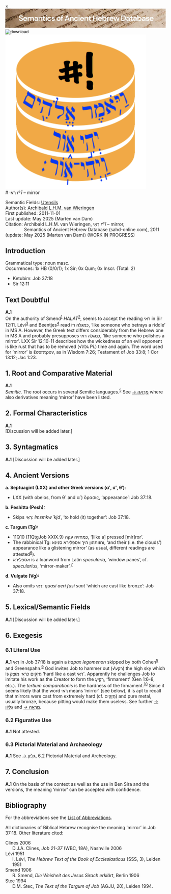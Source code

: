 <div id="modal" class="modal">
  <div class="modal-content">
    <span class="close">&times;</span>
    <div class="modal-body" id="modal-body"></div>
  </div>
</div><html><body><img id="banner" src="../../images/banners/banner.png" alt="banner" /></body></html>

<div><input id="download" title="Download/print the document" type="image" onclick="print_document()" src="../../images/icons/download3.png" alt="download" /></div><div><a id="shebanq" title="Word in SHEBANQ" href="https://shebanq.ancient-data.org/hebrew/word?id=1RAJin" target="_blank"><img src="../../images/icons/shebanq.png" alt="shebanq"></a></div># רְאִי <i>r<small><sup>e</sup></small>ʾī</i> – mirror

Semantic Fields:
[Utensils](../semantic_fields/utensils.md)&nbsp;&nbsp;&nbsp;<br>Author(s):
[Archibald L.H.M. van Wieringen](../contributors/archibald_l.h.m._van_wieringen.md)<br>
First published: 2011-11-01<br>Last update: May 2025 (Marten van Dam) <br>Citation: Archibald L.H.M. van Wieringen, רְאִי <i>r<small><sup>e</sup></small>ʾī</i> – mirror, <br>                    &nbsp;&nbsp;&nbsp;&nbsp;&nbsp;&nbsp;&nbsp;&nbsp;&nbsp;&nbsp;&nbsp;&nbsp;&nbsp;&nbsp;                    Semantics of Ancient Hebrew Database (sahd-online.com), 2011 (update: May 2025 (Marten van Dam))
(WORK IN PROGRESS)


<span id="I"></span>
## Introduction

Grammatical type: noun masc. <br> 
Occurrences:   1x HB (0/0/1); 1x Sir; 0x Qum; 0x Inscr.  (Total: 2)

* Ketubim: Job 37:18
* Sir 12:11


## Text Doubtful

<b>A.1</b>  
On the authority of Smend<sup id="fnref:1"><a href="#footnote" data-toggle="modal" onclick="show_modal('fn:1')">1</a></sup> <i>HALAT</i><sup id="fnref:2"><a href="#footnote" data-toggle="modal" onclick="show_modal('fn:2')">2</a></sup>, seems to accept the reading <span dir="rtl">ראי</span>  in Sir 12:11. Lévi<sup id="fnref:3"><a href="#footnote" data-toggle="modal" onclick="show_modal('fn:3')">3</a></sup> and Beentjes<sup id="fnref:4"><a href="#footnote" data-toggle="modal" onclick="show_modal('fn:4')">4</a></sup> read <span dir="rtl">רז</span> <span dir="rtl">כמגלה</span>, ‘like someone who betrays a riddle’ in MS A. However, the Greek text differs considerably from the Hebrew one in MS A and probably presupposes <span dir="rtl">ראי</span> <span dir="rtl">כמגלה</span>, ‘like someone who polishes a mirror’. LXX Sir 12:10-11 describes how the wickedness of an evil opponent is like rust that has to be removed (√<span dir="rtl">גלה</span> Pi.) time and again. The word used for ‘mirror’ is ἔσοπτρον, as in Wisdom 7:26; Testament of Job 33:8; 1 Cor 13:12; Jac 1:23.


## 1. <a id="RCM"></a>Root and Comparative Material

<b>A.1</b>  
<i>Semitic.</i>
 The root occurs in several Semitic languages.<sup id="fnref:5"><a href="#footnote" data-toggle="modal" onclick="show_modal('fn:5')">5</a></sup>  See <a href=https://sahd-online.com/words/mar2ah/ target="_blank">→ <span dir="rtl">מַרְאָה</span></a> where also derivatives meaning ‘mirror’ have been listed.

## 2. Formal Characteristics

<b>A.1</b>  
[Discussion will be added later.]



## 3. Syntagmatics

<b>A.1</b> 
[Discussion will be added later.]


## <a id="AV"></a>4. Ancient Versions

<b>a. Septuagint (LXX) and other Greek versions (αʹ, σʹ, θʹ)</b>:  

* LXX (with obelos, from θ´ and α´) ὅρασις, ‘appearance’: Job 37:18.


<b>b.  Peshitta (Pesh):</b>  

* Skips <span dir="rtl">רְאִי</span>: <i>lmsmkw ʾkjdʾ</i>, ‘to hold (it) together’: Job 37:18.



<b>c. Targum (Tg):</b>  

* 11Q10 (11QtgJob XXIX.9) <span dir="rtl">עקה</span> <span dir="rtl">כמחזיה</span>, ‘[like a] pressed [mir]ror’. 
* The rabbinical Tg: <span dir="rtl">סנינא</span> <span dir="rtl">אספלירא</span> <span dir="rtl">היך</span> <span dir="rtl">וחזותהון</span>, ‘and their (i.e. the clouds’) appearance like a  glistening mirror’ (as usual, different readings are attested<sup id="fnref:6"><a href="#footnote" data-toggle="modal" onclick="show_modal('fn:6')">6</a></sup>).
* <span dir="rtl">אספלירא</span> is a loanword from Latin <i>specularia</i>, ‘window panes’, cf. <i>specularius</i>, ‘mirror-maker’.<sup id="fnref:7"><a href="#footnote" data-toggle="modal" onclick="show_modal('fn:7')">7</a></sup>


<b>d.  Vulgate (Vg):</b>  

* Also omits <span dir="rtl">רְאִי</span>: <i>quasi aeri fusi sunt</i> ‘which are cast like bronze’: Job 37:18.



## 5. Lexical/Semantic Fields

<b>A.1</b> 
[Discussion will be added later.]


## 6. Exegesis

### 6.1 Literal Use

<b>A.1</b>
<span dir="rtl">רְאִי</span> in Job 37:18 is again a <i>hapax legomenon</i> skipped by both Cohen<sup id="fnref:8"><a href="#footnote" data-toggle="modal" onclick="show_modal('fn:8')">8</a></sup> and Greenspahn.<sup id="fnref:9"><a href="#footnote" data-toggle="modal" onclick="show_modal('fn:9')">9</a></sup> God invites Job to hammer out (√<span dir="rtl">רקע</span>)  the high sky which is  <span dir="rtl">מוּצָק</span> <span dir="rtl">כִּרְאִי</span> <span dir="rtl">חֲזָקִים</span> ‘hard like a cast <span dir="rtl">רְאִי</span>’. Apparently he challenges Job to imitate his work as the Creator to form the <span dir="rtl">רָקִיעַ</span>, ‘firmament’ (Gen 1:6-8, etc.). The <i>tertium comparationis</i> is the hardness of the firmament.<sup id="fnref:10"><a href="#footnote" data-toggle="modal" onclick="show_modal('fn:10')">10</a></sup> Since it seems likely that the word <span dir="rtl">רְאִי</span> means ‘mirror’ (see below), it is apt to recall that mirrors were cast from extremely hard (cf. <span dir="rtl">חֲזָקִים</span>) and pure metal, usually bronze, because pitting would make them useless. See further  <a href=https://sahd-online.com/words/gillayon/ target="_blank">→ <span dir="rtl">גִּלָּיֹון</span></a> and <a href=https://sahd-online.com/words/mar2ah/ target="_blank">→ <span dir="rtl">מַרְאָה</span></a>.


### 6.2 Figurative Use

<b>A.1</b> 
Not attested.



### 6.3 Pictorial Material and Archaeology

<b>A.1</b> 
See <a href=https://sahd-online.com/words/gillayon/ target="_blank">→ <span dir="rtl">גִּלָּיֹון</span></a>, 6.2 Pictorial Material and Archeology.

## 7. Conclusion

<b>A.1</b>
On the basis of the context as well as the use in Ben Sira and the versions, the meaning ‘mirror’ can be accepted with confidence. 


## Bibliography

For the abbreviations see the 
<a href="/store/abbreviations/">List of Abbreviations</a>.

All dictionaries of Biblical Hebrew recognise the meaning ‘mirror’ in Job 37:18. Other literature cited: 

<div style="padding-left: 22px; text-indent: -22px;">
Clines 2006<br>
D.J.A. Clines, <i>Job 21-37</i> (WBC, 18A), Nashville 2006 </div>

<div style="padding-left: 22px; text-indent: -22px;">
Lévi 1951<br>
I. Lévi, <i>The Hebrew Text of the Book of Ecclesiasticus</i> (SSS, 3), Leiden 1951 </div>

<div style="padding-left: 22px; text-indent: -22px;">
Smend 1906<br>
R. Smend, <i>Die Weisheit des Jesus Sirach erklärt</i>, Berlin 1906 </div>

<div style="padding-left: 22px; text-indent: -22px;">
Stec 1994<br>
D.M. Stec, <i>The Text of the Targum of Job</i> (AGJU, 20), Leiden 1994.</div>

[^1]: Smend 1906.
[^2]: <i>HALAT</i>, 1084.
[^3]: Lévi 1951, 18.
[^4]: Beentjes 1997, 39.
[^5]: Leslau, <i>CDG</i>, 458-9; Klein, <i>CEDHL</i>, 600; Beeston, <i>SD</i>, 113; Biella,<br> <i>DOSA</i>, 474.
[^6]: Cf. Stec 1994, 262*.
[^7]: <i>LD</i>, 1739.
[^8]: Cohen, <i>BHL</i>.
[^9]: Greenspahn, <i>HLBH</i>.
[^10]: Clines 2006, 882-3.




